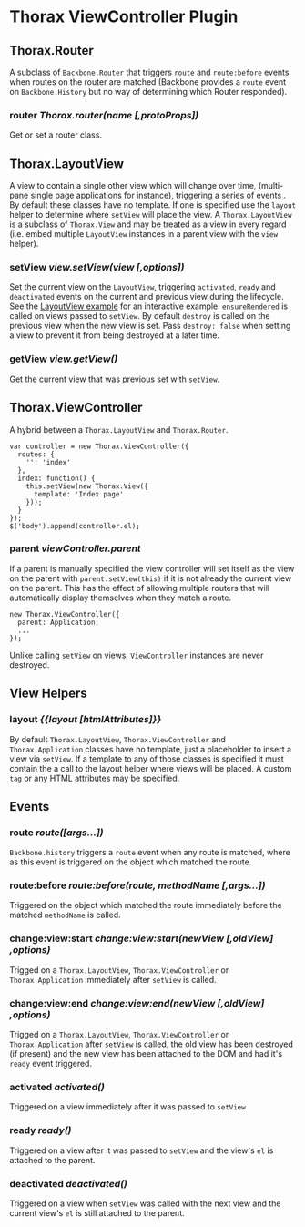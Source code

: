 Thorax ViewController Plugin
============================

## Thorax.Router

A subclass of `Backbone.Router` that triggers `route` and `route:before` events when routes on the router are matched (Backbone provides a `route` event on `Backbone.History` but no way of determining which Router responded).

### router *Thorax.router(name [,protoProps])*

Get or set a router class.

## Thorax.LayoutView

A view to contain a single other view which will change over time, (multi-pane single page applications for instance), triggering a series of events . By default these classes have no template. If one is specified use the `layout` helper to determine where `setView` will place the view. A `Thorax.LayoutView` is a subclass of `Thorax.View` and may be treated as a view in every regard (i.e. embed multiple `LayoutView` instances in a parent view with the `view` helper).

### setView *view.setView(view [,options])*

Set the current view on the `LayoutView`, triggering `activated`, `ready` and `deactivated` events on the current and previous view during the lifecycle. See the [LayoutView example](http://jsfiddle.net/Y8AMu/) for an interactive example. `ensureRendered` is called on views passed to `setView`. By default `destroy` is called on the previous view when the new view is set. Pass `destroy: false` when setting a view to prevent it from being destroyed at a later time.

### getView *view.getView()*

Get the current view that was previous set with `setView`.

## Thorax.ViewController

A hybrid between a `Thorax.LayoutView` and `Thorax.Router`.

    var controller = new Thorax.ViewController({
      routes: {
        '': 'index'
      },
      index: function() {
        this.setView(new Thorax.View({
          template: 'Index page'
        }));
      }
    });
    $('body').append(controller.el);

### parent *viewController.parent*

If a parent is manually specified the view controller will set itself as the view on the parent with `parent.setView(this)` if it is not already the current view on the parent. This has the effect of allowing multiple routers that will automatically display themselves when they match a route.

    new Thorax.ViewController({
      parent: Application,
      ...
    });

Unlike calling `setView` on views, `ViewController` instances are never destroyed.

## View Helpers

### layout *{{layout [htmlAttributes]}}*

By default `Thorax.LayoutView`, `Thorax.ViewController` and `Thorax.Application` classes have no template, just a placeholder to insert a view via `setView`. If a template to any of those classes is specified it must contain the a call to the layout helper where views will be placed. A custom `tag` or any HTML attributes may be specified.

## Events

### route *route([args...])*

`Backbone.history` triggers a `route` event when any route is matched, where as this event is triggered on the object which matched the route.

### route:before *route:before(route, methodName [,args...])*

Triggered on the object which matched the route immediately before the matched `methodName` is called.

### change:view:start *change:view:start(newView [,oldView] ,options)*

Trigged on a `Thorax.LayoutView`, `Thorax.ViewController` or `Thorax.Application` immediately after `setView` is called.

### change:view:end *change:view:end(newView [,oldView] ,options)*

Trigged on a `Thorax.LayoutView`, `Thorax.ViewController` or `Thorax.Application` after `setView` is called, the old view has been destroyed (if present) and the new view has been attached to the DOM and had it's `ready` event triggered.

### activated *activated()*

Triggered on a view immediately after it was passed to `setView`

### ready *ready()*

Triggered on a view after it was passed to `setView` and the view's `el` is attached to the parent.

### deactivated *deactivated()*

Triggered on a view when `setView` was called with the next view and the current view's `el` is still attached to the parent.
